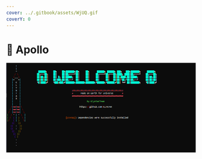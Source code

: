 ```yaml
---
cover: ../.gitbook/assets/WjUQ.gif
coverY: 0
---
```


# 🌚 Apollo

![Make sure build was successful if you see this in console](<../.gitbook/assets/image (1).png>)
